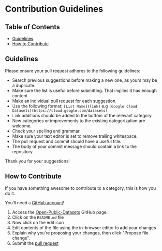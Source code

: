 # Contribution Guidelines

## Table of Contents
- [Guidelines](#guidelines)
- [How to Contribute](#how-to-contribute)

## Guidelines

Please ensure your pull request adheres to the following guidelines:

- Search previous suggestions before making a new one, as yours may be a duplicate.
- Make sure the list is useful before submitting. That implies it has enough content.
- Make an individual pull request for each suggestion.
- Use the following format: `[List Name](link)` e.g `[Google Cloud Datasets](https://cloud.google.com/datasets)`
- Link additions should be added to the bottom of the relevant category.
- New categories or improvements to the existing categorization are welcome.
- Check your spelling and grammar.
- Make sure your text editor is set to remove trailing whitespace.
- The pull request and commit should have a useful title.
- The body of your commit message should contain a link to the repository.

Thank you for your suggestions!

## How to Contribute

If you have something awesome to contribute to a category, this is how you do it.

You'll need a [GitHub account](https://github.com/join)!

1. Access the [Open-Public-Datasets](https://github.com/sahaavi/Open-Public-Datasets) GitHub page.
2. Click on the `README.md` file
3. Now click on the edit icon
4. Edit contents of the file using the in-browser editor to add your changes
5. Explain why you're proposing your changes, then click "Propose file change".
6. Submit the [pull request](https://help.github.com/articles/using-pull-requests/)
